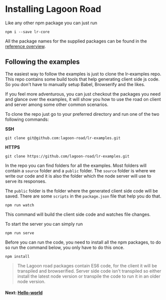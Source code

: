 # Installing Lagoon Road
Like any other npm package you can just run
```
npm i --save lr-core
```
All the package names for the supplied packages can be found in the [reference overview](/reference).

## Following the examples
The easiest way to follow the examples is just to clone the lr-examples repo. This repo contains some build tools that help generating client side js code. So you don't have to manually setup Babel, Browserify and the likes.

If you feel more adventurous, you can just checkout the packages you need and glance over the examples, it will show you how to use the road on client and server among some other common scenarios.

To clone the repo just go to your preferred directory and run one of the two following commands:

**SSH**  
```
git clone git@github.com:lagoon-road/lr-examples.git
```

**HTTPS**  
```
git clone https://github.com/lagoon-road/lr-examples.git
```

In the repo you can find folders for all the examples. Most folders will contain a `source` folder and a `public` folder. The `source` folder is where we write our code and it is also the folder which the node server will use to serve its responses.

The `public` folder is the folder where the generated client side code will be saved. There are some `scripts` in the `package.json` file that help you do that.

```
npm run watch
```

This command will build the client side code and watches file changes.

To start the server you can simply run
```
npm run serve
```

Before you can run the code, you need to install all the npm packages, to do so run the command below, you only have to do this once.

```
npm install
```

> The Lagoon road packages contain ES6 code, for the client it will be transpiled and browserified. Server side code isn't transpiled so either install the latest node version or transpile the code to run it in an older node version.

#### Next: [Hello-world](/guide/hello-world)
